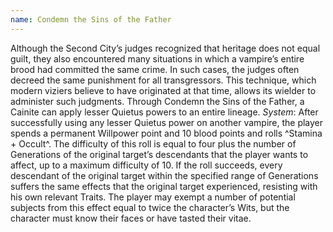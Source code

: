 ```yaml
---
name: Condemn the Sins of the Father
---
```


Although the Second City’s judges recognized that heritage does not equal guilt, they also encountered many situations in which a vampire’s entire brood had committed the same crime. In such cases, the judges often decreed the same punishment for all transgressors. This technique, which modern viziers believe to have originated at that time, allows its wielder to administer such judgments. Through Condemn the Sins of the Father, a Cainite can apply lesser Quietus powers to an entire lineage.
_System_: After successfully using any lesser Quietus power on another vampire, the player spends a permanent Willpower point and 10 blood points and rolls ^Stamina + Occult^. The difficulty of this roll is equal to four plus the number of Generations of the original target’s descendants that the player wants to affect, up to a maximum difficulty of 10. If the roll succeeds, every descendant of the original target within the specified range of Generations suffers the same effects that the original target experienced, resisting with his own relevant Traits. The player may exempt a number of potential subjects from this effect equal to twice the character’s Wits, but the character must know their faces or have tasted their vitae.